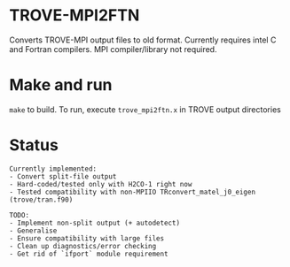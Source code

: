 # TROVE-MPI2FTN

Converts TROVE-MPI output files to old format. Currently requires intel C and
Fortran compilers. MPI compiler/library not required.

# Make and run

`make` to build. To run, execute `trove_mpi2ftn.x` in TROVE output directories

# Status

```
Currently implemented: 
- Convert split-file output
- Hard-coded/tested only with H2CO-1 right now
- Tested compatibility with non-MPIIO TRconvert_matel_j0_eigen (trove/tran.f90)

TODO:
- Implement non-split output (+ autodetect)
- Generalise
- Ensure compatibility with large files
- Clean up diagnostics/error checking
- Get rid of `ifport` module requirement
```
